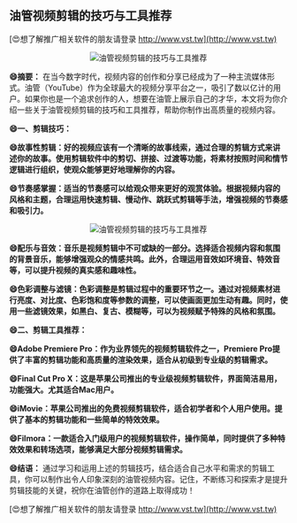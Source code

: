 ## **油管视频剪辑的技巧与工具推荐**

[😍想了解推广相关软件的朋友请登录 http://www.vst.tw](http://www.vst.tw)

 <center><img src="https://vst.tw/MP4/tuiguang/png/1.png" alt="油管视频剪辑的技巧与工具推荐"></center>

**😄摘要：**
在当今数字时代，视频内容的创作和分享已经成为了一种主流媒体形式。油管（YouTube）作为全球最大的视频分享平台之一，吸引了数以亿计的用户。如果你也是一个追求创作的人，想要在油管上展示自己的才华，本文将为你介绍一些关于油管视频剪辑的技巧和工具推荐，帮助你制作出高质量的视频内容。

**😄一、剪辑技巧：**

**😄故事性剪辑：好的视频应该有一个清晰的故事线索，通过合理的剪辑方式来讲述你的故事。使用剪辑软件中的剪切、拼接、过渡等功能，将素材按照时间和情节逻辑进行组织，使观众能够更好地理解你的内容。**

**😄节奏感掌握：适当的节奏感可以给观众带来更好的观赏体验。根据视频内容的风格和主题，合理运用快速剪辑、慢动作、跳跃式剪辑等手法，增强视频的节奏感和吸引力。**

 <center><img src="https://vst.tw/MP4/tuiguang/png/4.png" alt="油管视频剪辑的技巧与工具推荐"></center>

**😄配乐与音效：音乐是视频剪辑中不可或缺的一部分。选择适合视频内容和氛围的背景音乐，能够增强观众的情感共鸣。此外，合理运用音效如环境音、特效音等，可以提升视频的真实感和趣味性。**

**😄色彩调整与滤镜：色彩调整是剪辑过程中的重要环节之一。通过对视频素材进行亮度、对比度、色彩饱和度等参数的调整，可以使画面更加生动有趣。同时，使用一些滤镜效果，如黑白、复古、模糊等，可以为视频赋予特殊的风格和氛围。**

**😄二、剪辑工具推荐：**

**😄Adobe Premiere Pro：作为业界领先的视频剪辑软件之一，Premiere Pro提供了丰富的剪辑功能和高质量的渲染效果，适合从初级到专业级的剪辑需求。**

**😄Final Cut Pro X：这是苹果公司推出的专业级视频剪辑软件，界面简洁易用，功能强大。尤其适合Mac用户。**

**😄iMovie：苹果公司推出的免费视频剪辑软件，适合初学者和个人用户使用。提供了基本的剪辑功能和一些简单的特效效果。**

**😄Filmora：一款适合入门级用户的视频剪辑软件，操作简单，同时提供了多种特效效果和转场选项，能够满足大部分视频剪辑需求。**

**😄结语：**
通过学习和运用上述的剪辑技巧，结合适合自己水平和需求的剪辑工具，你可以制作出令人印象深刻的油管视频内容。记住，不断练习和探索才是提升剪辑技能的关键，祝你在油管创作的道路上取得成功！

[😍想了解推广相关软件的朋友请登录 http://www.vst.tw](http://www.vst.tw)



